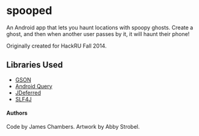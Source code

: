 spooped
=======
An Android app that lets you haunt locations with spoopy ghosts. Create a ghost, and then when another user passes by it, it will haunt their phone!

Originally created for HackRU Fall 2014.

## Libraries Used
* [GSON](https://code.google.com/p/google-gson/)
* [Android Query](https://code.google.com/p/android-query/)
* [JDeferred](https://github.com/jdeferred/jdeferred)
* [SLF4J](http://www.slf4j.org/)

#### Authors
Code by James Chambers.
Artwork by Abby Strobel.
